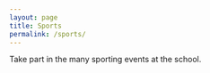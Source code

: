 ```yaml
---
layout: page
title: Sports
permalink: /sports/
---
```


Take part in the many sporting events at the school.

